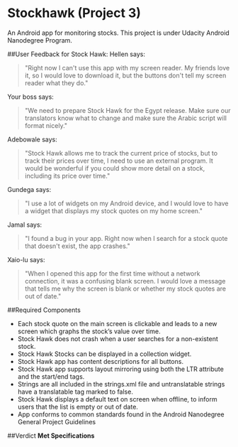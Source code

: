 # Stockhawk (Project 3) 
An Android app for monitoring stocks. This project is under Udacity Android Nanodegree Program.

##User Feedback for Stock Hawk:
Hellen says:
>"Right now I can't use this app with my screen reader. My friends love it, so I would love to download it, but the buttons don't tell my screen reader what they do."

Your boss says:
>"We need to prepare Stock Hawk for the Egypt release. Make sure our translators know what to change and make sure the Arabic script will format nicely."

Adebowale says:
>"Stock Hawk allows me to track the current price of stocks, but to track their prices over time, I need to use an external program. It would be wonderful if you could show more detail on a stock, including its price over time."

Gundega says:
>"I use a lot of widgets on my Android device, and I would love to have a widget that displays my stock quotes on my home screen."

Jamal says:
>"I found a bug in your app. Right now when I search for a stock quote that doesn't exist, the app crashes."

Xaio-lu says:
>"When I opened this app for the first time without a network connection, it was a confusing blank screen. I would love a message that tells me why the screen is blank or whether my stock quotes are out of date."

##Required Components

* Each stock quote on the main screen is clickable and leads to a new screen which graphs the stock’s value over time.
* Stock Hawk does not crash when a user searches for a non-existent stock.
* Stock Hawk Stocks can be displayed in a collection widget.
* Stock Hawk app has content descriptions for all buttons.
* Stock Hawk app supports layout mirroring using both the LTR attribute and the start/end tags.
* Strings are all included in the strings.xml file and untranslatable strings have a translatable tag marked to false.
* Stock Hawk displays a default text on screen when offline, to inform users that the list is empty or out of date.
* App conforms to common standards found in the Android Nanodegree General Project Guidelines

##Verdict
**__Met Specifications__**
